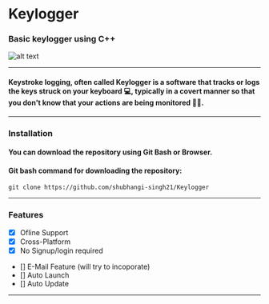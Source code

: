 # Keylogger

### Basic keylogger using C++

![alt text](https://www.macitynet.it/wp-content/uploads/2017/12/Keylogger740.jpg "Keylogger")
____
#### Keystroke logging, often called Keylogger is a software that tracks or logs the keys struck on your keyboard 💻, typically in a covert manner so that you don't know that your actions are being monitored 👩‍💻.
____
### Installation
#### You can download the repository using Git Bash or Browser.
#### Git bash command for downloading the repository:
```console
git clone https://github.com/shubhangi-singh21/Keylogger
```
____
### Features
- [x] Ofline Support
- [x] Cross-Platform
- [x] No Signup/login required
- [] E-Mail Feature (will try to incoporate)
- [] Auto Launch
- [] Auto Update
____
